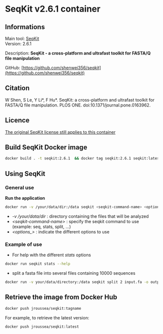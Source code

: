 # SeqKit v2.6.1 container

## Informations

Main tool: [SeqKit](https://bioinf.shenwei.me/seqkit/) \
Version: 2.6.1

Description: **SeqKit - a cross-platform and ultrafast toolkit for FASTA/Q file manipulation**

GitHub: [https://github.com/shenwei356/seqkit](https://github.com/shenwei356/seqkit) 

## Citation

W Shen, S Le, Y Li*, F Hu*. SeqKit: a cross-platform and ultrafast toolkit for FASTA/Q file manipulation. PLOS ONE. doi:10.1371/journal.pone.0163962. 

## Licence

[The original SeqKit license still applies to this container](https://github.com/shenwei356/seqkit/blob/master/LICENSE)

## Build SeqKit Docker image

```bash
docker build . -t seqkit:2.6.1  && docker tag seqkit:2.6.1 seqkit:latest
```

## Using SeqKit

### General use

**Run the application**
```bash
docker run -v /your/data/dir:/data seqkit <seqkit-command-name> <options>
```
* *-v /your/data/dir* : directory containing the files that will be analyzed 
* *\<seqkit-command-name\>* : specify the seqkit command to use (example: seq, stats, split, ...) 
* *\<options_\>* : indicate the different options to use

### Example of use

* For help with the different *stats* options
```bash
docker run seqkit stats --help
```
* split a fasta file into several files containing 10000 sequences
```bash
docker run -v your/data/directory:/data seqkit split 2 input.fa -o output -f -s 10000
```
## Retrieve the image from Docker Hub

```bash
docker push jroussea/seqkit:tagname
```
For example, to retrieve the latest version:
```bash
docker push jroussea/seqkit:latest
```
